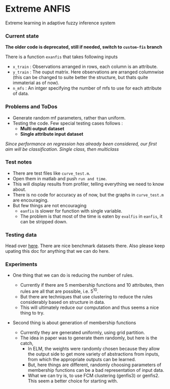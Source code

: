 # Extreme ANFIS

Extreme learning in adaptive fuzzy inference system

### Current state

**The older code is deprecated, still if needed, switch to `custom-fis` branch**

There is a function `exanfis` that takes following inputs
-   `x_train` : Observations arranged in rows, each column is an attribute.
-   `y_train` : The ouput matrix. Here observations are arranged columnwise (this can be changed to suite better the structure, but thats quite immaterial as of now).
-   `n_mfs` : An intger specifying the number of mfs to use for each attribute of data.

### Problems and ToDos
-   Generate random mf parameters, rather than uniform.
-   Testing the code. Few special testing cases follows :
    - **Multi output dataset**
    - **Single attribute input dataset**

*Since performance on regression has already been considered, our first aim will be classification. Single class, then multiclass*

### Test notes
-   There are test files like `curve_test.m`.
-   Open them in matlab and push `run and time`.
-   This will display results from profiler, telling everything we need to know about.
-   There is no code for accuracy as of now, but the graphs in `curve_test.m` are encouraging.
-   But few things are not encouraging
    - `eanfis` is slower for function with single variable.
    - The problem is that most of the time is eaten by `evalfis` in `eanfis`, it can be stripped down.

### Testing data
Head over [here](https://archive.ics.uci.edu/ml/datasets.html).
There are nice benchmark datasets there.
Also please keep upating this doc for anything that we can do here.

### Experiments
-   One thing that we can do is reducing the number of rules.
    - Currently if there are 5 membership functions and 10 attributes, then rules are all that are possible, i.e. 5<sup>10</sup>.
    - But there are techniques that use clustering to reduce the rules considerably based on structure in data.
    - This will ultimately reduce our computation and thus seems a nice thing to try.

-   Second thing is about generation of membership functions
    - Currently they are generated uniformly, using grid partition.
    - The idea in paper was to generate them randomly, but here is the catch,
        - In ELM, the weights were randomly chosen because they allow the output side to get more variety of abstractions from inputs, from which the appropriate outputs can be learned.
        - But, here things are different, randomly choosing parameters of membership functions can be a bad representation of input data.
        - What we can try is, to use FCM clustering (genfis3) or genfis2. This seem a better choice for starting with.
